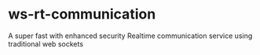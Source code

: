 # ws-rt-communication
A super fast with enhanced security Realtime communication service using traditional web sockets
